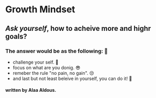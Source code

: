 # Growth Mindset
## *Ask yourself*, how to acheive more and highr goals?
###  The answer would be as the following: :key:
 * challenge your self. :punch:
 * focus on what are you donig. :sunglasses:
 * remeber the rule "no pain, no gain". :unamused:
 * and last but not least beleive in yourself, you can do it! :muscle:

#### written by Alaa Aldous.
